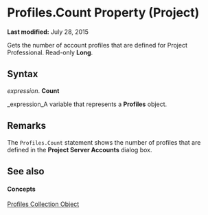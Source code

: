 
# Profiles.Count Property (Project)

 **Last modified:** July 28, 2015

Gets the number of account profiles that are defined for Project Professional. Read-only  **Long**.

## Syntax

 _expression_. **Count**

 _expression_A variable that represents a  **Profiles** object.


## Remarks

The  `Profiles.Count` statement shows the number of profiles that are defined in the **Project Server Accounts** dialog box.


## See also


#### Concepts


 [Profiles Collection Object](0e25c828-6482-4d68-f482-ae72c919f338.md)
